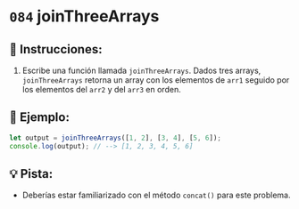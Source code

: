 # `084` joinThreeArrays

## 📝 Instrucciones:

1. Escribe una función llamada `joinThreeArrays`. Dados tres arrays, `joinThreeArrays` retorna un array con los elementos de `arr1` seguido por los elementos del `arr2` y del `arr3` en orden.

## 📎 Ejemplo:

```Javascript
let output = joinThreeArrays([1, 2], [3, 4], [5, 6]);
console.log(output); // --> [1, 2, 3, 4, 5, 6]
```

## 💡 Pista:

+ Deberías estar familiarizado con el método `concat()` para este problema. 
